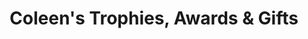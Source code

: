 ---
title: "Coleen's Trophies, Awards & Gifts"
url: /garden-city/coleens-trophies-awards-and-gifts/
shop: gift
---